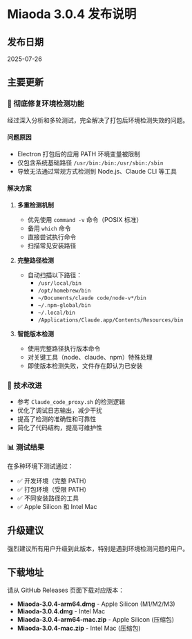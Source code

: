 # Miaoda 3.0.4 发布说明

## 发布日期
2025-07-26

## 主要更新

### 🐛 彻底修复环境检测功能
经过深入分析和多轮测试，完全解决了打包后环境检测失效的问题。

#### 问题原因
- Electron 打包后的应用 PATH 环境变量被限制
- 仅包含系统基础路径 `/usr/bin:/bin:/usr/sbin:/sbin`
- 导致无法通过常规方式检测到 Node.js、Claude CLI 等工具

#### 解决方案
1. **多重检测机制**
   - 优先使用 `command -v` 命令（POSIX 标准）
   - 备用 `which` 命令
   - 直接尝试执行命令
   - 扫描常见安装路径

2. **完整路径检测**
   - 自动扫描以下路径：
     - `/usr/local/bin`
     - `/opt/homebrew/bin`
     - `~/Documents/claude code/node-v*/bin`
     - `~/.npm-global/bin`
     - `~/.local/bin`
     - `/Applications/Claude.app/Contents/Resources/bin`

3. **智能版本检测**
   - 使用完整路径执行版本命令
   - 对关键工具（node、claude、npm）特殊处理
   - 即使版本检测失败，文件存在即认为已安装

### 🔧 技术改进
- 参考 `Claude_code_proxy.sh` 的检测逻辑
- 优化了调试日志输出，减少干扰
- 提高了检测的准确性和可靠性
- 简化了代码结构，提高可维护性

### 📊 测试结果
在多种环境下测试通过：
- ✅ 开发环境（完整 PATH）
- ✅ 打包环境（受限 PATH）
- ✅ 不同安装路径的工具
- ✅ Apple Silicon 和 Intel Mac

## 升级建议
强烈建议所有用户升级到此版本，特别是遇到环境检测问题的用户。

## 下载地址
请从 GitHub Releases 页面下载对应版本：
- **Miaoda-3.0.4-arm64.dmg** - Apple Silicon (M1/M2/M3)
- **Miaoda-3.0.4.dmg** - Intel Mac
- **Miaoda-3.0.4-arm64-mac.zip** - Apple Silicon (压缩包)
- **Miaoda-3.0.4-mac.zip** - Intel Mac (压缩包)